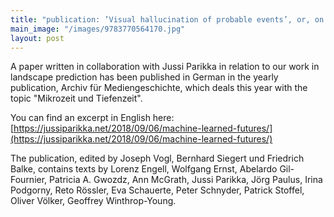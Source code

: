 ```yaml
---
title: "publication: ’Visual hallucination of probable events’, or, on environments of images and machine learning"
main_image: "/images/9783770564170.jpg"
layout: post
---
```


A paper written in collaboration with Jussi Parikka in relation to our work in landscape prediction has been published in German in the yearly publication, Archiv für Mediengeschichte, which deals this year with the topic "Mikrozeit und Tiefenzeit".

You can find an excerpt in English here: [https://jussiparikka.net/2018/09/06/machine-learned-futures/](https://jussiparikka.net/2018/09/06/machine-learned-futures/)

The publication, edited by Joseph Vogl, Bernhard Siegert und Friedrich Balke, contains texts by Lorenz Engell, Wolfgang Ernst, Abelardo Gil-Fournier, Patricia A. Gwozdz, Ann McGrath, Jussi Parikka, Jörg Paulus, Irina Podgorny, Reto Rössler, Eva Schauerte, Peter Schnyder, Patrick Stoffel, Oliver Völker, Geoffrey Winthrop-Young.